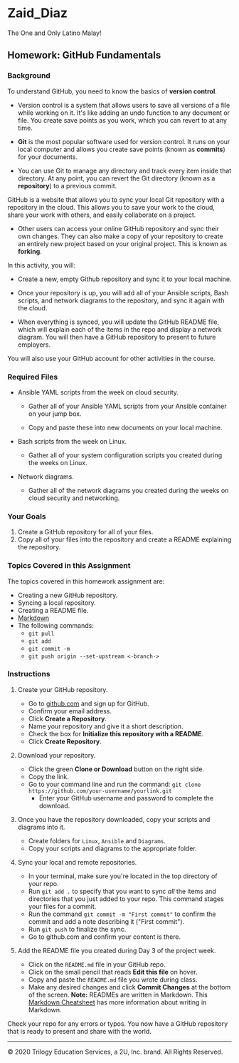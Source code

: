 # Zaid_Diaz
The One and Only Latino Malay!
## Homework: GitHub Fundamentals
### Background

To understand GitHub, you need to know the basics of **version control**.
- Version control is a system that allows users to save all versions of a file while working on it. It's like adding an undo function to any document or file. You create save points as you work, which you can revert to at any time.

- **Git** is the most popular software used for version control. It runs on your local computer and allows you create save points (known as **commits**) for your documents. 

- You can use Git to manage any directory and track every item inside that directory. At any point, you can revert the Git directory (known as a **repository**) to a previous commit. 

GitHub is a website that allows you to sync your local Git repository with a repository in the cloud. This allows you to save your work to the cloud, share your work with others, and easily collaborate on a project. 
- Other users can access your online GitHub repository and sync their own changes. They can also make a copy of your repository to create an entirely new project based on your original project. This is known as **forking**.

In this activity, you will:

- Create a new, empty Github repository and sync it to your local machine. 

- Once your repository is up, you will add all of your Ansible scripts, Bash scripts, and network diagrams to the repository, and sync it again with the cloud. 

- When everything is synced, you will update the GitHub README file, which will explain each of the items in the repo and display a network diagram. You will then have a GitHub repository to present to future employers. 

You will also use your GitHub account for other activities in the course.
### Required Files 
- Ansible YAML scripts from the week on cloud security.
    - Gather all of your Ansible YAML scripts from your Ansible container on your jump box.

    - Copy and paste these into new documents on your local machine.
- Bash scripts from the week on Linux.

    - Gather all of your system configuration scripts you created during the weeks on Linux.

- Network diagrams.
    - Gather all of the network diagrams you created during the weeks on cloud security and networking. 

### Your Goals
1. Create a GitHub repository for all of your files. 
2. Copy all of your files into the repository and create a README explaining the repository.
### Topics Covered in this Assignment

The topics covered in this homework assignment are:
- Creating a new GitHub repository.
- Syncing a local repository.
- Creating a README file.
- [Markdown](https://github.com/adam-p/markdown-here/wiki/Markdown-Cheatsheet)
- The following commands:
    - `git pull`
    - `git add`
    - `git commit -m`
    - `git push origin --set-upstream <-branch->`


### Instructions
1. Create your GitHub repository.
    - Go to [github.com](https://github.com/) and sign up for GitHub.
    - Confirm your email address.
    - Click **Create a Repository**.
    - Name your repository and give it a short description.
    - Check the box for **Initialize this repository with a README**.
    - Click **Create Repository**. 

2. Download your repository. 
    - Click the green **Clone or Download** button on the right side.
    - Copy the link.
    - Go to your command line and run the command: `git clone https://github.com/your-username/yourlink.git`
        - Enter your GitHub username and password to complete the download.

3. Once you have the repository downloaded, copy your scripts and diagrams into it. 
    - Create folders for `Linux`, `Ansible` and `Diagrams`.
    - Copy your scripts and diagrams to the appropriate folder.

4. Sync your local and remote repositories. 
    - In your terminal, make sure you're located in the top directory of your repo.  
    - Run `git add .` to specify that you want to sync _all_ the items and directories that you just added to your repo. This command stages your files for a commit. 
    - Run the command `git commit -m "First commit"` to confirm the commit and add a note describing it ("First commit").  
     - Run `git push` to finalize the sync.
    - Go to github.com and confirm your content is there.

5. Add the README file you created during Day 3 of the project week.
    - Click on the `README.md` file in your GitHub repo.
    - Click on the small pencil that reads **Edit this file** on hover.
    - Copy and paste the `README.md` file you wrote during class. 
    - Make any desired changes and click **Commit Changes** at the bottom of the screen.
     **Note:** READMEs are written in Markdown. This [Markdown Cheatsheet](https://github.com/adam-p/markdown-here/wiki/Markdown-Cheatsheet) has more information about writing in Markdown. 
     
Check your repo for any errors or typos. You now have a GitHub repository that is ready to present and share with the world. 
    
--- 
© 2020 Trilogy Education Services, a 2U, Inc. brand. All Rights Reserved.

